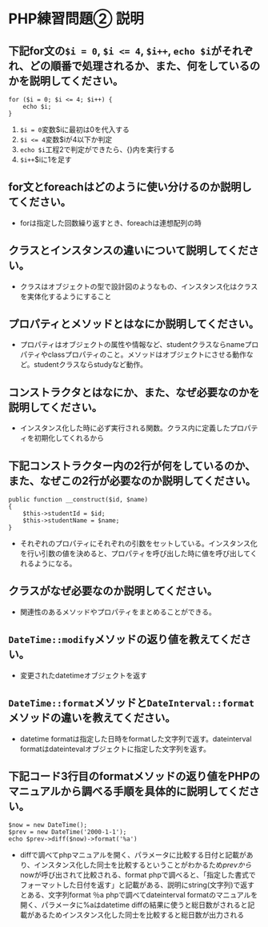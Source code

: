 # PHP練習問題② 説明

## 下記for文の`$i = 0`, `$i <= 4`, `$i++`, `echo $i`がそれぞれ、どの順番で処理されるか、また、何をしているのかを説明してください。

```
for ($i = 0; $i <= 4; $i++) {
    echo $i;
}
```

1. `$i = 0`変数$iに最初は0を代入する
2. `$i <= 4`変数$iが4以下か判定
3. `echo $i`工程2で判定ができたら、{}内を実行する
4. `$i++`$iに1を足す

## for文とforeachはどのように使い分けるのか説明してください。
- forは指定した回数繰り返すとき、foreachは連想配列の時

## クラスとインスタンスの違いについて説明してください。
- クラスはオブジェクトの型で設計図のようなもの、インスタンス化はクラスを実体化するようにすること

## プロパティとメソッドとはなにか説明してください。
- プロパティはオブジェクトの属性や情報など、studentクラスならnameプロパティやclassプロパティのこと。メソッドはオブジェクトにさせる動作など。studentクラスならstudyなど動作。

## コンストラクタとはなにか、また、なぜ必要なのかを説明してください。
- インスタンス化した時に必ず実行される関数。クラス内に定義したプロパティを初期化してくれるから

## 下記コンストラクター内の2行が何をしているのか、また、なぜこの2行が必要なのか説明してください。
```
public function __construct($id, $name)
{
    $this->studentId = $id;
    $this->studentName = $name;
}
```
- それぞれのプロパティにそれぞれの引数をセットしている。インスタンス化を行い引数の値を決めると、プロパティを呼び出した時に値を呼び出してくれるようになる。

## クラスがなぜ必要なのか説明してください。
- 関連性のあるメソッドやプロパティをまとめることができる。

## `DateTime::modify`メソッドの返り値を教えてください。
- 変更されたdatetimeオブジェクトを返す

## `DateTime::format`メソッドと`DateInterval::format`メソッドの違いを教えてください。
- datetime formatは指定した日時をformatした文字列で返す。dateinterval formatはdateintevalオブジェクトに指定した文字列を返す。

## 下記コード3行目のformatメソッドの返り値をPHPのマニュアルから調べる手順を具体的に説明してください。
```
$now = new DateTime();
$prev = new DateTime('2000-1-1');
echo $prev->diff($now)->format('%a')
```

- diffで調べてphpマニュアルを開く、パラメータに比較する日付と記載があり、インスタンス化した同士を比較するということがわかるため$prevから$nowが呼び出されて比較される、format phpで調べると、「指定した書式でフォーマットした日付を返す」と記載がある、説明にstring(文字列)で返すとある、文字列format ％a phpで調べてdateinterval formatのマニュアルを開く、パラメータに%aはdatetime diffの結果に使うと総日数がされると記載があるためインスタンス化した同士を比較すると総日数が出力される

